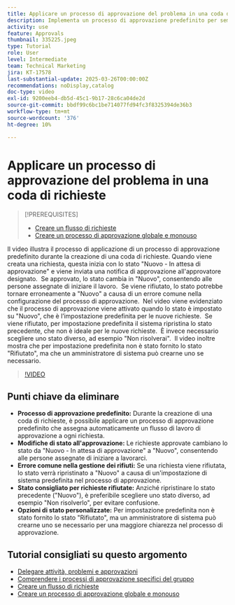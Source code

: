 ```yaml
---
title: Applicare un processo di approvazione del problema in una coda di richieste
description: Implementa un processo di approvazione predefinito per semplificare i flussi di lavoro delle richieste, garantendo che le richieste approvate cambino il loro stato in modo appropriato a "Nuovo". Risolvi eventuali problemi relativi alle richieste rifiutate selezionando una modifica di stato in "Non risolvibile".
activity: use
feature: Approvals
thumbnail: 335225.jpeg
type: Tutorial
role: User
level: Intermediate
team: Technical Marketing
jira: KT-17578
last-substantial-update: 2025-03-26T00:00:00Z
recommendations: noDisplay,catalog
doc-type: video
exl-id: 9200eeb4-db5d-45c1-9b17-28c6ca04de2d
source-git-commit: bbdf99c6bc1be714077fd94fc3f8325394de36b3
workflow-type: tm+mt
source-wordcount: '376'
ht-degree: 10%

---
```


# Applicare un processo di approvazione del problema in una coda di richieste

>[!PREREQUISITES]
>
>* [Creare un flusso di richieste](https://experienceleague.adobe.com/it/docs/workfront-learn/tutorials-workfront/manage-work/request-queues/create-a-request-flow)
>* [Creare un processo di approvazione globale e monouso](https://experienceleague.adobe.com/it/docs/workfront-learn/tutorials-workfront/manage-work/approval-processes-and-milestone-paths/create-a-single-use-approval-process)


Il video illustra il processo di applicazione di un processo di approvazione predefinito durante la creazione di una coda di richieste. &#x200B; Quando viene creata una richiesta, questa inizia con lo stato &quot;Nuovo - In attesa di approvazione&quot; e viene inviata una notifica di approvazione all&#39;approvatore designato. &#x200B; Se approvato, lo stato cambia in &quot;Nuovo&quot;, consentendo alle persone assegnate di iniziare il lavoro. &#x200B; Se viene rifiutato, lo stato potrebbe tornare erroneamente a &quot;Nuovo&quot; a causa di un errore comune nella configurazione del processo di approvazione. &#x200B;
Nel video viene evidenziato che il processo di approvazione viene attivato quando lo stato è impostato su &quot;Nuovo&quot;, che è l’impostazione predefinita per le nuove richieste. &#x200B; Se viene rifiutato, per impostazione predefinita il sistema ripristina lo stato precedente, che non è ideale per le nuove richieste. &#x200B; È invece necessario scegliere uno stato diverso, ad esempio &quot;Non risolverai&quot;. &#x200B; Il video inoltre mostra che per impostazione predefinita non è stato fornito lo stato &quot;Rifiutato&quot;, ma che un amministratore di sistema può crearne uno se necessario. &#x200B;

>[!VIDEO](https://video.tv.adobe.com/v/3455013/?quality=12&learn=on&enablevpops=1)

## Punti chiave da eliminare

* **Processo di approvazione predefinito:** Durante la creazione di una coda di richieste, è possibile applicare un processo di approvazione predefinito che assegna automaticamente un flusso di lavoro di approvazione a ogni richiesta.
* **Modifiche di stato all&#39;approvazione:** Le richieste approvate cambiano lo stato da &quot;Nuovo - In attesa di approvazione&quot; a &quot;Nuovo&quot;, consentendo alle persone assegnate di iniziare a lavorarci.
* **Errore comune nella gestione dei rifiuti:** Se una richiesta viene rifiutata, lo stato verrà ripristinato a &quot;Nuovo&quot; a causa di un&#39;impostazione di sistema predefinita nel processo di approvazione.
* **Stato consigliato per richieste rifiutate:** Anziché ripristinare lo stato precedente (&quot;Nuovo&quot;), è preferibile scegliere uno stato diverso, ad esempio &quot;Non risolverlo&quot;, per evitare confusione.
* **Opzioni di stato personalizzate:** Per impostazione predefinita non è stato fornito lo stato &quot;Rifiutato&quot;, ma un amministratore di sistema può crearne uno se necessario per una maggiore chiarezza nel processo di approvazione.


## Tutorial consigliati su questo argomento

* [Delegare attività, problemi e approvazioni](/help/manage-work/approval-processes-and-milestone-paths/delegate-approvals.md)
* [Comprendere i processi di approvazione specifici del gruppo](/help/administration-and-setup/approval-processes-and-milestone-paths/group-specific-approval-processes.md)
* [Creare un flusso di richieste](/help/manage-work/request-queues/create-a-request-flow.md)
* [Creare un processo di approvazione globale e monouso](https://experienceleague.adobe.com/it/docs/workfront-learn/tutorials-workfront/manage-work/approval-processes-and-milestone-paths/create-a-single-use-approval-process)

